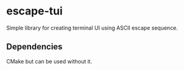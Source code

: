 # escape-tui
Simple library for creating terminal UI using ASCII escape sequence.

## Dependencies
CMake but can be used without it.
